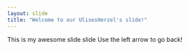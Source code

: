 ```yaml
---
layout: slide
title: "Welcome to our UlisesHerzel's slide!"
---
```

This is my awesome slide slide
Use the left arrow to go back!

